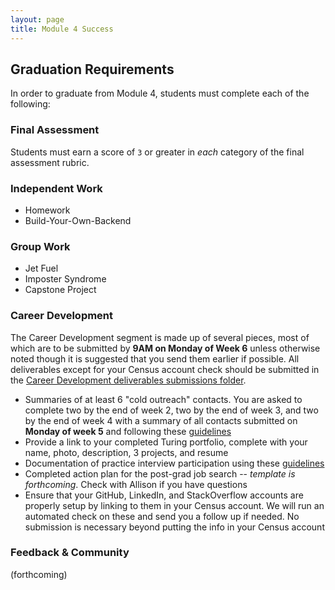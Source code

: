 ```yaml
---
layout: page
title: Module 4 Success
---
```


## Graduation Requirements

In order to graduate from Module 4, students must complete each of the following:

### Final Assessment

Students must earn a score of `3` or greater in *each* category of the final assessment rubric.

### Independent Work

* Homework
* Build-Your-Own-Backend

### Group Work

* Jet Fuel
* Imposter Syndrome
* Capstone Project

### Career Development

The Career Development segment is made up of several pieces, most of which are to be submitted by **9AM on Monday of Week 6** unless otherwise noted though it is suggested that you send them earlier if possible. All deliverables except for your Census account check should be submitted in the [Career Development deliverables submissions folder](https://github.com/turingschool/career-development-curriculum/tree/master/deliverable_submissions).

* Summaries of at least 6 "cold outreach" contacts. You are asked to complete two by the end of week 2, two by the end of week 3, and two by the end of week 4 with a summary of all contacts submitted on **Monday of week 5** and following these [guidelines](https://github.com/turingschool/career-development-curriculum/blob/master/module_four/cold_outreach_deliverable_guidelines.md)
* Provide a link to your completed Turing portfolio, complete with your name, photo, description, 3 projects, and resume
* Documentation of practice interview participation using these [guidelines](https://github.com/turingschool/career-development-curriculum/blob/master/module_four/interview_practice_reflection_guidelines.md)
* Completed action plan for the post-grad job search -- *template is forthcoming*. Check with Allison if you have questions
* Ensure that your GitHub, LinkedIn, and StackOverflow accounts are properly setup by linking to them in your Census account. We will run an automated check on these and send you a follow up if needed. No submission is necessary beyond putting the info in your Census account

### Feedback & Community

(forthcoming)
